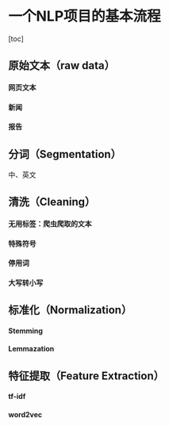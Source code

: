 # 一个NLP项目的基本流程

[toc]







## 原始文本（raw data）

#### 网页文本

#### 新闻

#### 报告

## 分词（Segmentation）

中、英文

## 清洗（Cleaning）

#### 无用标签：爬虫爬取的文本

#### 特殊符号

#### 停用词

#### 大写转小写

## 标准化（Normalization）

#### Stemming

#### Lemmazation

## 特征提取（Feature Extraction）

#### tf-idf

#### word2vec